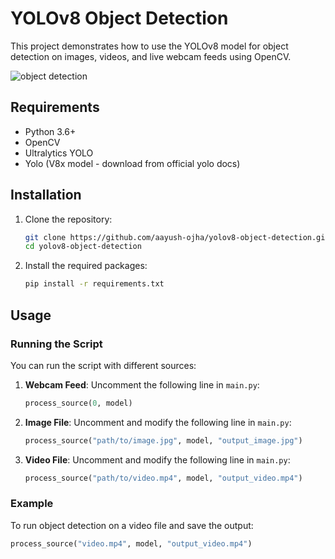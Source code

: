 # YOLOv8 Object Detection

This project demonstrates how to use the YOLOv8 model for object detection on images, videos, and live webcam feeds using OpenCV.


<img src="https://cloud-3db1bfuhw-hack-club-bot.vercel.app/0output_image.jpg" alt="object detection">


## Requirements

- Python 3.6+
- OpenCV
- Ultralytics YOLO
- Yolo (V8x model - download from official yolo docs)

## Installation

1. Clone the repository:
    ```sh
    git clone https://github.com/aayush-ojha/yolov8-object-detection.git
    cd yolov8-object-detection
    ```

2. Install the required packages:
    ```sh
    pip install -r requirements.txt
    ```

## Usage

### Running the Script

You can run the script with different sources:

1. **Webcam Feed**:
    Uncomment the following line in `main.py`:
    ```python
    process_source(0, model)
    ```

2. **Image File**:
    Uncomment and modify the following line in `main.py`:
    ```python
    process_source("path/to/image.jpg", model, "output_image.jpg")
    ```

3. **Video File**:
    Uncomment and modify the following line in `main.py`:
    ```python
    process_source("path/to/video.mp4", model, "output_video.mp4")
    ```

### Example

To run object detection on a video file and save the output:
```python
process_source("video.mp4", model, "output_video.mp4")
